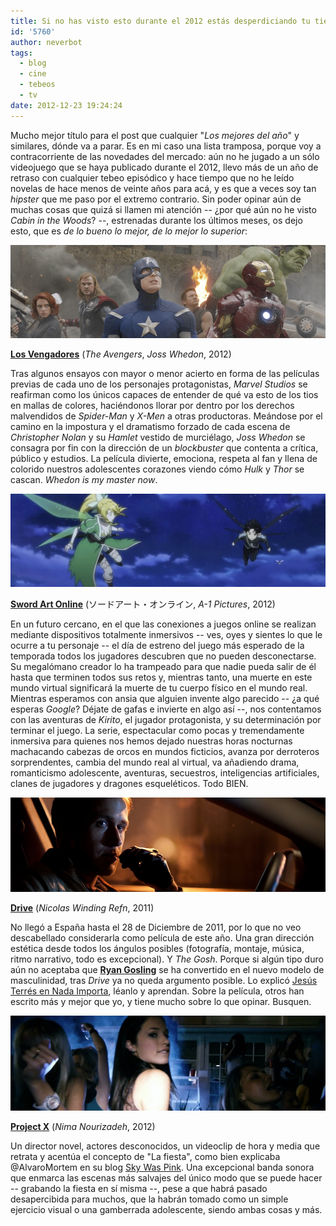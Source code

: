 ```yaml
---
title: Si no has visto esto durante el 2012 estás desperdiciando tu tiempo
id: '5760'
author: neverbot
tags:
  - blog
  - cine
  - tebeos
  - tv
date: 2012-12-23 19:24:24
---
```


Mucho mejor título para el post que cualquier "_Los mejores del año_" y similares, dónde va a parar. Es en mi caso una lista tramposa, porque voy a contracorriente de las novedades del mercado: aún no he jugado a un sólo videojuego que se haya publicado durante el 2012, llevo más de un año de retraso con cualquier tebeo episódico y hace tiempo que no he leído novelas de hace menos de veinte años para acá, y es que a veces soy tan _hipster_ que me paso por el extremo contrario. Sin poder opinar aún de muchas cosas que quizá si llamen mi atención -- ¿por qué aún no he visto _Cabin in the Woods_? --, estrenadas durante los últimos meses, os dejo esto, que es _de lo bueno lo mejor, de lo mejor lo superior_:

![Los Vengadores de Joss Whedon](./si-no-has-visto-esto-durante-el-2012-estas-desperdiciando-tu-tiempo/the-avengers.jpeg)

[**Los Vengadores**](http://www.imdb.com/title/tt0848228/) (_The Avengers_, _Joss Whedon_, 2012)

Tras algunos ensayos con mayor o menor acierto en forma de las películas previas de cada uno de los personajes protagonistas, _Marvel Studios_ se reafirman como los únicos capaces de entender de qué va esto de los tios en mallas de colores, haciéndonos llorar por dentro por los derechos malvendidos de _Spider-Man_ y _X-Men_ a otras productoras. Meándose por el camino en la impostura y el dramatismo forzado de cada escena de _Christopher Nolan_ y su _Hamlet_ vestido de murciélago, _Joss Whedon_ se consagra por fin con la dirección de un _blockbuster_ que contenta a crítica, público y estudios. La película divierte, emociona, respeta al fan y llena de colorido nuestros adolescentes corazones viendo cómo _Hulk_ y _Thor_ se cascan. _Whedon is my master now_.

![Sword Art Online](./si-no-has-visto-esto-durante-el-2012-estas-desperdiciando-tu-tiempo/sword_art_online.jpg)

[**Sword Art Online**](http://en.wikipedia.org/wiki/Sword_Art_Online) (ソードアート・オンライン, _A-1 Pictures_, 2012)

En un futuro cercano, en el que las conexiones a juegos online se realizan mediante dispositivos totalmente inmersivos -- ves, oyes y sientes lo que le ocurre a tu personaje -- el día de estreno del juego más esperado de la temporada todos los jugadores descubren que no pueden desconectarse. Su megalómano creador lo ha trampeado para que nadie pueda salir de él hasta que terminen todos sus retos y, mientras tanto, una muerte en este mundo virtual significará la muerte de tu cuerpo físico en el mundo real. Mientras esperamos con ansia que alguien invente algo parecido -- ¿a qué esperas _Google_? Déjate de gafas e invierte en algo así --, nos contentamos con las aventuras de _Kirito_, el jugador protagonista, y  su determinación por terminar el juego. La serie, espectacular como pocas y tremendamente inmersiva para quienes nos hemos dejado nuestras horas nocturnas machacando cabezas de orcos en mundos ficticios, avanza por derroteros sorprendentes, cambia del mundo real al virtual, va añadiendo drama, romanticismo adolescente, aventuras, secuestros, inteligencias artificiales, clanes de jugadores y dragones esqueléticos. Todo BIEN.

![Ryan Gosling en Driver](./si-no-has-visto-esto-durante-el-2012-estas-desperdiciando-tu-tiempo/driver_ryan_gosling.jpg)

[**Drive**](http://www.imdb.com/title/tt0780504/) (_Nicolas Winding Refn_, 2011)

No llegó a España hasta el 28 de Diciembre de 2011, por lo que no veo descabellado considerarla como película de este año. Una gran dirección estética desde todos los ángulos posibles (fotografía, montaje, música, ritmo narrativo, todo es excepcional). Y _The Gosh_. Porque si algún tipo duro aún no aceptaba que [**Ryan Gosling**](http://www.imdb.com/name/nm0331516/) se ha convertido en el nuevo modelo de masculinidad, tras _Drive_ ya no queda argumento posible. Lo explicó [Jesús Terrés en Nada Importa](http://blogs.revistagq.com/nadaimporta/2012/03/ryan-gosling/), léanlo y aprendan. Sobre la película, otros han escrito más y mejor que yo, y tiene mucho sobre lo que opinar. Busquen.

![Project X](./si-no-has-visto-esto-durante-el-2012-estas-desperdiciando-tu-tiempo/project_x.jpg)

[**Project X**](http://www.imdb.com/title/tt1636826/) (_Nima Nourizadeh_, 2012)

Un director novel, actores desconocidos, un videoclip de hora y media que retrata y acentúa el concepto de "La fiesta", como bien explicaba @AlvaroMortem en su blog [Sky Was Pink](http://www.skywaspink.com/?p=10256). Una excepcional banda sonora que enmarca las escenas más salvajes del único modo que se puede hacer -- grabando la fiesta en sí misma --, pese a que habrá pasado desapercibida para muchos, que la habrán tomado como un simple ejercicio visual o una gamberrada adolescente, siendo ambas cosas y más.
